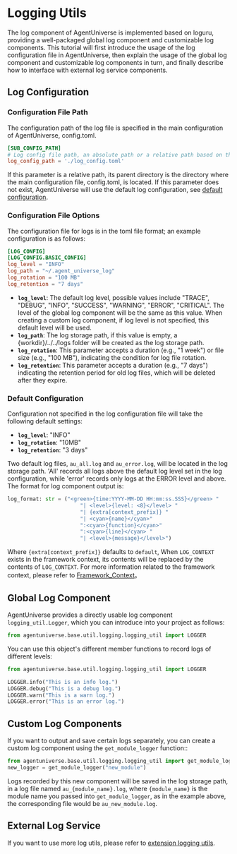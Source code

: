 # Logging Utils

The log component of AgentUniverse is implemented based on loguru, providing a well-packaged global log component and customizable log components. This tutorial will first introduce the usage of the log configuration file in AgentUniverse, then explain the usage of the global log component and customizable log components in turn, and finally describe how to interface with external log service components.
    
## Log Configuration

### Configuration File Path
The configuration path of the log file is specified in the main configuration of AgentUniverse, config.toml.
```toml
[SUB_CONFIG_PATH]
# Log config file path, an absolute path or a relative path based on the dir where the current config file is located.
log_config_path = './log_config.toml'
```
 If this parameter is a relative path, its parent directory is the directory where the main configuration file, config.toml, is located.
If this parameter does not exist, AgentUniverse will use the default log configuration, see [default configuration](#default-configuration).

### Configuration File Options
The configuration file for logs is in the toml file format; an example configuration is as follows:
```toml
[LOG_CONFIG]
[LOG_CONFIG.BASIC_CONFIG]
log_level = "INFO"
log_path = "~/.agent_universe_log"
log_rotation = "100 MB"
log_retention = "7 days"
```
- **`log_level`**: The default log level, possible values include "TRACE", "DEBUG", "INFO", "SUCCESS", "WARNING", "ERROR", "CRITICAL". The level of the global log component will be the same as this value. When creating a custom log component, if log level is not specified, this default level will be used.
- **`log_path`**: The log storage path, if this value is empty, a {workdir}/../../logs folder will be created as the log storage path.
- **`log_rotation`**: This parameter accepts a duration (e.g., "1 week") or file size (e.g., "100 MB"), indicating the condition for log file rotation.
- **`log_retention`**: This parameter accepts a duration (e.g., "7 days") indicating the retention period for old log files, which will be deleted after they expire.

### Default Configuration
Configuration not specified in the log configuration file will take the following default settings:
- **`log_level`**: "INFO"
- **`log_rotation`**: "10MB"
- **`log_retention`**: "3 days"

Two default log files, `au_all.log` and `au_error.log`, will be located in the log storage path. 'All' records all logs above the default log level set in the log configuration, while 'error' records only logs at the ERROR level and above. The format for log component output is:
```python
log_format: str = ("<green>{time:YYYY-MM-DD HH:mm:ss.SSS}</green> "
                       "| <level>{level: <8}</level> "
                       "| {extra[context_prefix]} "
                       "| <cyan>{name}</cyan>"
                       ":<cyan>{function}</cyan>"
                       ":<cyan>{line}</cyan> "
                       "| <level>{message}</level>")
```
Where `{extra[context_prefix]}` defaults to `default`, When `LOG_CONTEXT` exists in the framework context, its contents will be replaced by the contents of `LOG_CONTEXT`. For more information related to the framework context, please refer to  [Framework_Context](2_7_Framework_Context.md)。

## Global Log Component
AgentUniverse provides a directly usable log component `logging_util.Logger`, which you can introduce into your project as follows:
```python
from agentuniverse.base.util.logging.logging_util import LOGGER
```
You can use this object's different member functions to record logs of different levels:
```python
from agentuniverse.base.util.logging.logging_util import LOGGER

LOGGER.info("This is an info log.")
LOGGER.debug("This is a debug log.")
LOGGER.warn("This is a warn log.")
LOGGER.error("This is an error log.")
```

## Custom Log Components
If you want to output and save certain logs separately, you can create a custom log component using the `get_module_logger` function::
```python
from agentuniverse.base.util.logging.logging_util import get_module_logger
new_logger = get_module_logger("new_module")
```
Logs recorded by this new component will be saved in the log storage path, in a log file named `au_{module_name}.log`,  where `{module_name}` is the module name you passed into `get_module_logger`, as in the example above, the corresponding file would be `au_new_module.log`.

## External Log Service

If you want to use more log utils, please refer to [extension logging utils](3_2_4_Alibaba_Cloud_SLS.md).
